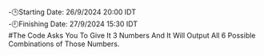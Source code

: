-🕒Starting Date: 26/9/2024 20:00 IDT </br>
-🕘Finishing Date: 27/9/2024 15:30 IDT </br>
#The Code Asks You To Give It 3 Numbers And It Will Output All 6 Possible Combinations of Those Numbers.
